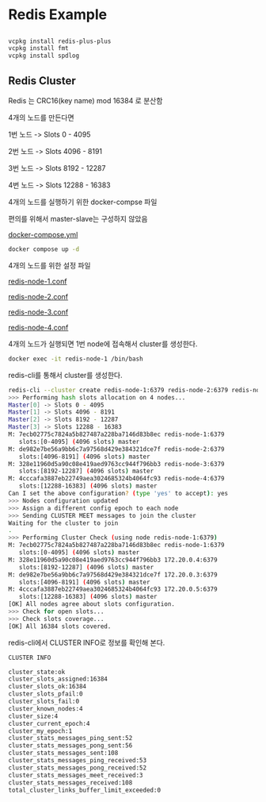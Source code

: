# Redis Example

## 

```bash
vcpkg install redis-plus-plus
vcpkg install fmt
vcpkg install spdlog
```

## Redis Cluster

Redis 는 CRC16(key name) mod 16384 로 분산함

4개의 노드를 만든다면

1번 노드 -> Slots 0 - 4095

2번 노드 -> Slots 4096 - 8191

3번 노드 -> Slots 8192 - 12287

4번 노드 -> Slots 12288 - 16383

4개의 노드를 실행하기 위한 docker-compse 파일

편의를 위해서 master-slave는 구성하지 않았음

[docker-compose.yml](./docker-compose.yml)

```bash
docker compose up -d
```

4개의 노드를 위한 설정 파일

[redis-node-1.conf](./redis-node-1.conf)

[redis-node-2.conf](./redis-node-2q.conf)

[redis-node-3.conf](./redis-node-3.conf)

[redis-node-4.conf](./redis-node-4.conf)

4개의 노드가 실행되면 1번 node에 접속해서 cluster를 생성한다.

```bash
docker exec -it redis-node-1 /bin/bash
```

redis-cli를 통해서 cluster를 생성한다.

```bash
redis-cli --cluster create redis-node-1:6379 redis-node-2:6379 redis-node-3:6379 redis-node-4:6379
>>> Performing hash slots allocation on 4 nodes...
Master[0] -> Slots 0 - 4095
Master[1] -> Slots 4096 - 8191
Master[2] -> Slots 8192 - 12287
Master[3] -> Slots 12288 - 16383
M: 7ecb02775c7824a5b827487a228ba7146d83b8ec redis-node-1:6379
   slots:[0-4095] (4096 slots) master
M: de982e7be56a9bb6c7a97568d429e384321dce7f redis-node-2:6379
   slots:[4096-8191] (4096 slots) master
M: 328e11960d5a90c08e419aed9763cc944f796bb3 redis-node-3:6379
   slots:[8192-12287] (4096 slots) master
M: 4cccafa3887eb22749aea3024685324b4064fc93 redis-node-4:6379
   slots:[12288-16383] (4096 slots) master
Can I set the above configuration? (type 'yes' to accept): yes
>>> Nodes configuration updated
>>> Assign a different config epoch to each node
>>> Sending CLUSTER MEET messages to join the cluster
Waiting for the cluster to join
.
>>> Performing Cluster Check (using node redis-node-1:6379)
M: 7ecb02775c7824a5b827487a228ba7146d83b8ec redis-node-1:6379
   slots:[0-4095] (4096 slots) master
M: 328e11960d5a90c08e419aed9763cc944f796bb3 172.20.0.4:6379
   slots:[8192-12287] (4096 slots) master
M: de982e7be56a9bb6c7a97568d429e384321dce7f 172.20.0.3:6379
   slots:[4096-8191] (4096 slots) master
M: 4cccafa3887eb22749aea3024685324b4064fc93 172.20.0.5:6379
   slots:[12288-16383] (4096 slots) master
[OK] All nodes agree about slots configuration.
>>> Check for open slots...
>>> Check slots coverage...
[OK] All 16384 slots covered.

```

redis-cli에서 CLUSTER INFO로 정보를 확인해 본다.

```bash
CLUSTER INFO

cluster_state:ok
cluster_slots_assigned:16384
cluster_slots_ok:16384
cluster_slots_pfail:0
cluster_slots_fail:0
cluster_known_nodes:4
cluster_size:4
cluster_current_epoch:4
cluster_my_epoch:1
cluster_stats_messages_ping_sent:52
cluster_stats_messages_pong_sent:56
cluster_stats_messages_sent:108
cluster_stats_messages_ping_received:53
cluster_stats_messages_pong_received:52
cluster_stats_messages_meet_received:3
cluster_stats_messages_received:108
total_cluster_links_buffer_limit_exceeded:0
```
